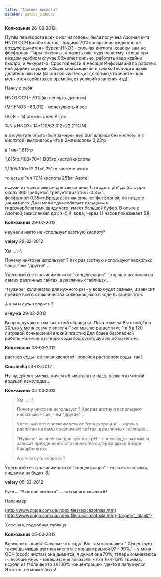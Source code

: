 ```yaml
---
title: "Азотная кислота"
sidebar: ponics_sidebar
---
```


**Колхозьник** 26-02-2012

Путём переворота всех с ног на головы ,была получена Азотная к-та HNO3 ОСЧ (особо чистая)- видимо 70%прозрачная жидкость,на воздухе дымится и буреет.HNO3 - сильная кислота, совсем вам не фосфорная. Пары токсичны, а парить она, судя по всему, готова при каждом удобном случае.Обжигает сильно, работать надо крайне быстро, и Аккуратно. Срок годности 4 месяца! Информация по работе с ней ,крайне скудная ,общие хим сведения и только.Господа и дамы делитесь опытом (какой пользуетесь,как,сколько,что знаете - как меняются свойства во времени, от условий хранения итд).

Начну с себя

HNO3 ОСЧ - 70%(по неподтв. данным)

(Mr)HNO3 - 63,012 - молекулярный вес

(Аr)N = 14 атомный вес Азота

%N в HNO3= 14*100/63,012=22,21%(N)

в результате опыта (был замерен вес 2мл шприца без кислоты и с кислотой) выяснелось что в 2мл кислоты 3,23гр

в 1мл=1,615гр 

1,615гр./100*70=1,1305гр чистой кислоты

1,1305/100*22,21=0,251гр. чистого азота

то есть в 1мл 70% кислоты 251мг Азота

исходя из моего опыта- для закисления 1 л воды с ph7 до 5.5 с ppm около 300 требуется,требуется азотной-0.3 мл, фосфорной-0,35мл.Вроде азотная сильнее фосфорной, но на деле ,ненамного. Да и моя вода изобилует кальцием и гидрокарбонатами,ввиду чего, имеет большой буфер. В опыте с Азотной,закисленная до ph=5,4 ,вода, через 12 часов показывает 5,8.


**Колхозьник** 29-02-2012

неужели никто не использует азотную кислоту?


**valery** 29-02-2012

Хм ... :-\

Почему никто не использует ? Как раз азотную используют несколько чаще, чем "другие" ...

Удельный вес в зависимости от "концентрации" - хорошо расписан на самых различных сайтах, в различных таблицах ...

"Нужное" количество для нужного рН - у всех будет разным, и зависит прежде всего от количества содержащихся в воде бикарбонатов.

А в чем суть вопроса ?


**а-ну-ка** 29-02-2012

Вопрос,думаю о том как с ней обращатся.Пока тоже на Вы с ней,2/по 20л,но у меня сезон с апреля.Пока мыслю развести ее 1 к 5 в 120 литровой бочке(синий вязкий пластик)Для более безопасной работы.Наличие раствора соды под рукой, думаю,обязательно.


**Колхозьник** 03-03-2012

раствор соды- облился кислотой- облейся раствором соды- так?


**Coccinella** 03-03-2012

Ну-ну, джентльмены, ничем обливаться не надо, разве что чистой водицей из колодца...


**Колхозьник** 05-03-2012

> Хм ... :-\
> 
> Почему никто не использует ? Как раз азотную используют несколько чаще, чем "другие" ...
> 
> Удельный вес в зависимости от "концентрации" - хорошо расписан на самых различных сайтах, в различных таблицах ...
> 
> "Нужное" количество для нужного рН - у всех будет разным, и зависит прежде всего от количества содержащихся в воде бикарбонатов.
> 
> А в чем суть вопроса ?

Удельный вес в зависимости от "концентрации" - если есть ссылки, лишними не будут! *8)*


**valery** 05-03-2012

Гугл ... "Азотная кислота" ... там много ссылок *8)*

Например

[http://www.cniga.com.ua/index.files/acidazotnaja.htm](http://www.cniga.com.ua/index.files/acidazotnaja.htm){:target="_blank"}

Хорошая, подробная таблица.


**Колхозьник** 05-03-2012

Большое спасибо! Ссылка- что надо! Вот там написанно " Существует также дымящая азотная кислота с концентрацией 97 – 99%." - у меня ОСЧ (особо чистая),она дымится, я думал она 70%, теперь сомневаюсь :-\. вообще ужас - взвешивание показало, что в 1мл-1,615 грамма, исходя из таблицы это за 100% концентрации- где-то я лапухнулся! Этого ж, не может быть!


